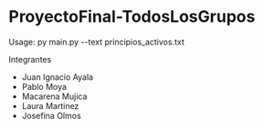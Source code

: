 # ProyectoFinal-TodosLosGrupos

Usage: 
py main.py --text principios_activos.txt

Integrantes
- Juan Ignacio Ayala
- Pablo Moya
- Macarena Mujica
- Laura Martinez
- Josefina Olmos
